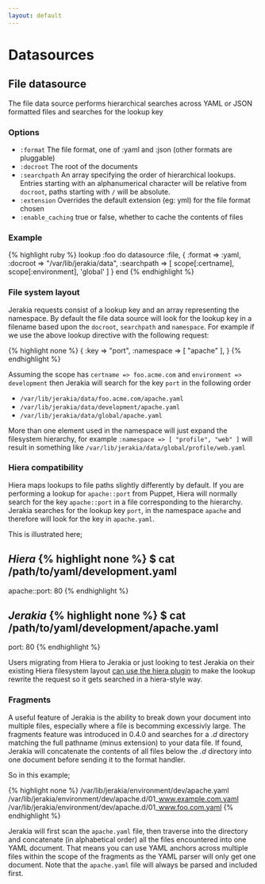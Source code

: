 ```yaml
---
layout: default
---
```


# Datasources

## File datasource

The file data source performs hierarchical searches across YAML or JSON formatted files and searches for the lookup key

### Options

* `:format`  The file format, one of :yaml and :json (other formats are pluggable)
* `:docroot` The root of the documents
* `:searchpath` An array specifying the order of hierarchical lookups.  Entries starting with an alphanumerical character will be relative from `docroot`, paths starting with `/` will be absolute.
* `:extension` Overrides the default extension (eg: yml) for the file format chosen
* `:enable_caching` true or false, whether to cache the contents of files

### Example 

{% highlight ruby %}
lookup :foo do
  datasource :file, {
    :format => :yaml,
    :docroot => "/var/lib/jerakia/data",
    :searchpath => [
      scope[:certname],
      scope[:environment],
      'global'
    ]
  }
end
{% endhighlight %}

### File system layout

Jerakia requests consist of a lookup key and an array representing the namespace.  By default the file data source will look for the lookup key in a filename based upon the `docroot`, `searchpath` and `namespace`.  For example if we use the above lookup directive with the following request:

{% highlight none %}
{
  :key       => "port",
  :namespace => [ "apache" ],
}
{% endhighlight %}

Assuming the scope has `certname => foo.acme.com` and `environment => development` then Jerakia will search for the key `port` in the following order

* `/var/lib/jerakia/data/foo.acme.com/apache.yaml`
* `/var/lib/jerakia/data/development/apache.yaml`
* `/var/lib/jerakia/data/global/apache.yaml`

More than one element used in the namespace will just expand the filesystem hierarchy, for example `:namespace => [ "profile", "web" ]` will result in something like `/var/lib/jerakia/data/global/profile/web.yaml`

### Hiera compatibility

Hiera maps lookups to file paths slightly differently by default.  If you are performing a lookup for `apache::port` from Puppet, Hiera will normally search for the key `apache::port` in a file corresponding to the hierarchy.    Jerakia searches for the lookup key `port`, in the namespace `apache` and therefore will look for the key in `apache.yaml`.

This is illustrated here;

_Hiera_
{% highlight none %}
$ cat /path/to/yaml/development.yaml
---
apache::port: 80
{% endhighlight %}

_Jerakia_
{% highlight none %}
$ cat /path/to/yaml/development/apache.yaml
---
port: 80
{% endhighlight %}

Users migrating from Hiera to Jerakia or just looking to test Jerakia on their existing Hiera filesystem layout [can use the hiera plugin](/plugins/hiera) to make the lookup rewrite the request so it gets searched in a hiera-style way.

### Fragments

A useful feature of Jerakia is the ability to break down your document into multiple files, especially where a file is becomming excessivly large.  The fragments feature was introduced in 0.4.0 and searches for a _.d_ directory matching the full pathname (minus extension) to your data file.  If found, Jerakia will concatenate the contents of all files below the _.d_ directory into one document before sending it to the format handler.

So in this example;

{% highlight none %}
/var/lib/jerakia/environment/dev/apache.yaml
/var/lib/jerakia/environment/dev/apache.d/01_www.example.com.yaml
/var/lib/jerakia/environment/dev/apache.d/01_www.foo.com.yaml
{% endhighlight %}

Jerakia will first scan the `apache.yaml` file, then traverse into the directory and concatenate (in alphabetical order) all the files encountered into one YAML document.  That means you can use YAML anchors across multiple files within the scope of the fragments as the YAML parser will only get one document.   Note that the `apache.yaml` file will always be parsed and included first.

